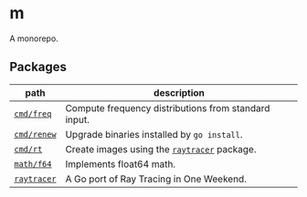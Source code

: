 # m
A monorepo.

## Packages

path | description
--- | ---
[`cmd/freq`](./cmd/freq) | Compute frequency distributions from standard input.
[`cmd/renew`](./cmd/renew) | Upgrade binaries installed by `go install`.
[`cmd/rt`](./cmd/rt) | Create images using the [`raytracer`](./raytracer) package.
[`math/f64`](./math/f64) | Implements float64 math.
[`raytracer`](./raytracer) | A Go port of Ray Tracing in One Weekend.
